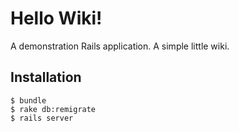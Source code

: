# Hello Wiki!

A demonstration Rails application. A simple little wiki.

## Installation

```
$ bundle
$ rake db:remigrate
$ rails server
```
